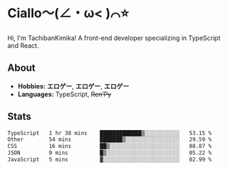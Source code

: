 # Ciallo～(∠・ω< )⌒⭐️

Hi, I'm TachibanKimika! A front-end developer specializing in TypeScript and React.

## About
- **Hobbies:** **エロゲー**, **エロゲー**, **エロゲー**
- **Languages:** TypeScript, ~~Ren’Py~~

## Stats
<!--START_SECTION:waka-->

```txt
TypeScript   1 hr 38 mins    █████████████▒░░░░░░░░░░░   53.15 %
Other        54 mins         ███████▒░░░░░░░░░░░░░░░░░   29.59 %
CSS          16 mins         ██▒░░░░░░░░░░░░░░░░░░░░░░   08.87 %
JSON         9 mins          █▒░░░░░░░░░░░░░░░░░░░░░░░   05.22 %
JavaScript   5 mins          ▓░░░░░░░░░░░░░░░░░░░░░░░░   02.99 %
```

<!--END_SECTION:waka-->

<!-- ![Metrics](https://metrics.lecoq.io/TachibanaKimika?template=classic&base.activity=0&base.community=0&base.repositories=0&languages=1&isocalendar=1&isocalendar.duration=half-year&languages.limit=8&languages.sections=most-used&languages.colors=github&languages.threshold=0%25&languages.indepth=false&languages.recent.load=300&languages.recent.days=14&config.timezone=Asia%2FShanghai)
 -->
